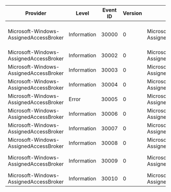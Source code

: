 Provider                                |  Level        |  Event ID  |  Version  |  Channel                                       |  Task                                   |  Opcode  |  Keyword  |  Message
----------------------------------------|---------------|------------|-----------|------------------------------------------------|-----------------------------------------|----------|-----------|---------------------------------------------------------------------------------------------------------
Microsoft-Windows-AssignedAccessBroker  |  Information  |  30000     |  0        |  Microsoft-Windows-AssignedAccessBroker/Admin  |  ActivateAssignedAccessApplication      |          |           |  Activated above lock app {AboveLockAppAUMID} using interface {InterfaceType} with return code {HResult}
Microsoft-Windows-AssignedAccessBroker  |  Information  |  30002     |  0        |  Microsoft-Windows-AssignedAccessBroker/Admin  |  WaitForAssignedAccessApplicationToDie  |          |           |
Microsoft-Windows-AssignedAccessBroker  |  Information  |  30003     |  0        |  Microsoft-Windows-AssignedAccessBroker/Admin  |  WaitForAssignedAccessApplicationToDie  |          |           |
Microsoft-Windows-AssignedAccessBroker  |  Information  |  30004     |  0        |  Microsoft-Windows-AssignedAccessBroker/Admin  |  CustomTask                             |          |           |  This is a custom event; see details for more information
Microsoft-Windows-AssignedAccessBroker  |  Error        |  30005     |  0        |  Microsoft-Windows-AssignedAccessBroker/Admin  |  LockFrameworkQueryTask                 |          |           |  Failed to get {Interface} with return code {HResult}
Microsoft-Windows-AssignedAccessBroker  |  Information  |  30006     |  0        |  Microsoft-Windows-AssignedAccessBroker/Admin  |  UnlockTask                             |          |           |
Microsoft-Windows-AssignedAccessBroker  |  Information  |  30007     |  0        |  Microsoft-Windows-AssignedAccessBroker/Admin  |  LockAppPidTask                         |          |           |  {Interface} failed with return code {HResult}
Microsoft-Windows-AssignedAccessBroker  |  Information  |  30008     |  0        |  Microsoft-Windows-AssignedAccessBroker/Admin  |  AbovelockToastTask                     |          |           |  Abovelock toast operation {Operation} failed with return code {HResult}
Microsoft-Windows-AssignedAccessBroker  |  Information  |  30009     |  0        |  Microsoft-Windows-AssignedAccessBroker/Admin  |  SetPowerManagerStatusTask              |          |           |  Set power manager PowerRequestActiveLockScreenInternal returns status code {NTSTATUS}
Microsoft-Windows-AssignedAccessBroker  |  Information  |  30010     |  0        |  Microsoft-Windows-AssignedAccessBroker/Admin  |  ClosePowerRequestHandleTask            |          |           |  Close power request handle returns {Result}